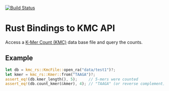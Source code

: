 [![Build Status](https://travis-ci.com/EQt/kmc-rs.svg?token=WXPT4d6dD68rQ9ty7yDf&branch=main)](https://travis-ci.com/EQt/kmc-rs)
# Rust Bindings to KMC API

Access a [K-Mer Count (KMC)][kmc.hub] data base file and query the counts.

## Example

```rust
let db = kmc_rs::KmcFile::open_ra("data/test1")?;
let kmer = kmc_rs::Kmer::from("TAAGA")?;
assert_eq!(db.kmer_length(), 5);     // 5-mers were counted
assert_eq!(db.count_kmer(&kmer), 4); // "TAAGA" (or reverse complement) occurs 4 times
```

[kmc.hub]: https://github.com/refresh-bio/KMC
